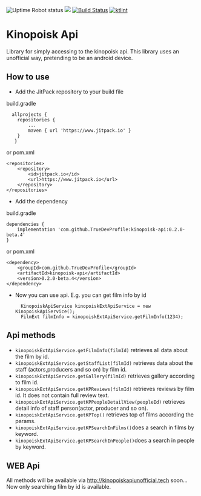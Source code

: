 ![Uptime Robot status](https://img.shields.io/uptimerobot/status/m783752614-ab5a9ed8f9b0e0ca7fa3564f?label=web%20api%20status)
[![](https://www.jitpack.io/v/TrueDevProfile/kinopoisk-api.svg)](https://www.jitpack.io/#TrueDevProfile/kinopoisk-api)
[![Build Status](https://travis-ci.org/TrueDevProfile/kinopoisk-api.svg?branch=master)](https://travis-ci.org/TrueDevProfile/kinopoisk-api)
<a href="https://ktlint.github.io/"><img src="https://img.shields.io/badge/code%20style-%E2%9D%A4-FF4081.svg" alt="ktlint"></a>

# Kinopoisk Api

Library for simply accessing to the kinopoisk api. This library uses an unofficial way, pretending to be an android device.
 
## How to use
* Add the JitPack repository to your build file 

build.gradle 
        
      allprojects {
        repositories {
        	...
        	maven { url 'https://www.jitpack.io' }
        }
       }
        	
or pom.xml

	<repositories>
		<repository>
		    <id>jitpack.io</id>
		    <url>https://www.jitpack.io</url>
		</repository>
	</repositories>

* Add the dependency  

build.gradle

    dependencies {
    	implementation 'com.github.TrueDevProfile:kinopoisk-api:0.2.0-beta.4'
    }
    	
or pom.xml   

    <dependency>
        <groupId>com.github.TrueDevProfile</groupId>
    	<artifactId>kinopoisk-api</artifactId>
    	<version>0.2.0-beta.4</version>
    </dependency>	
* Now you can use api. E.g. you can get film info by id 

        KinopoiskApiService kinopoiskExtApiService = new KinopoiskApiService();
        FilmExt filmInfo = kinopoiskExtApiService.getFilmInfo(1234); 


## Api methods

* `kinopoiskExtApiService.getFilmInfo(filmId)` retrieves all data about the film by id.
* `kinopoiskExtApiService.getStaffList(filmId)` retrieves data about the staff (actors,producers and so on) by film id.
* `kinopoiskExtApiService.getGallery(filmId)` retrieves gallery according to film id.
* `kinopoiskExtApiService.getKPReviews(filmId)` retrieves reviews by film id. It does not contain full review text.
* `kinopoiskExtApiService.getKPPeopleDetailView(peopleId)` retrieves detail info of staff person(actor, producer and so on).
* `kinopoiskExtApiService.getKPTop()` retrieves top of films according the params.
* `kinopoiskExtApiService.getKPSearchInFilms()`does a search in films by keyword.
* `kinopoiskExtApiService.getKPSearchInPeople()`does a search in people by keyword.

## WEB Api 

All methods will be available via http://kinopoiskapiunofficial.tech soon... Now only searching film by id is available.


